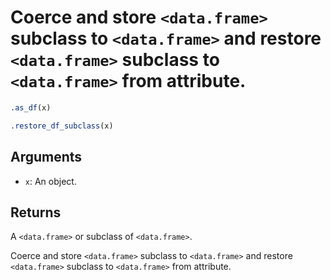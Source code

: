 # Coerce and store `<data.frame>` subclass to `<data.frame>` and restore `<data.frame>` subclass to `<data.frame>` from attribute.

```r
.as_df(x)

.restore_df_subclass(x)
```

## Arguments

- `x`: An object.

## Returns

A `<data.frame>` or subclass of `<data.frame>`.

Coerce and store `<data.frame>` subclass to `<data.frame>` and restore `<data.frame>` subclass to `<data.frame>` from attribute.
